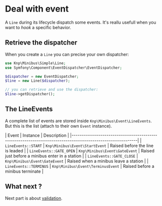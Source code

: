 Deal with event
===============

A `Line` during its lifecycle dispatch some events. It's reallu usefull when
you want to *hook* a specific behavior.

## Retrieve the dispatcher

When you create a `Line` you can precise your own dispatcher:

```php
use Knp\Minibus\Simple\Line;
use Symfony\Component\EventDispatcher\EventDispatcher;

$dispatcher = new EventDispatcher;
$line = new Line($dispatcher);

// you can retrieve and use the dispatcher:
$line->getDispatcher();
```

## The LineEvents

A complete list of events are stored inside `Knp\Minibus\Event\LineEvents`. But
this is the list (attach to their own `Event` instance).

| Event                    | Instance                          | Description                                     |
|----------------------------------------------------------------------------------------------------------------|
| `LineEvents::START`      | `Knp\Minibus\Event\StartEvent`    | Raised before the line is leaded                |
| `LineEvents::GATE_OPEN`  | `Knp\Minibus\Event\GateEvent`     | Raised just before a minibus enter in a station |
| `LineEvents::GATE_CLOSE` | `Knp\Minibus\Event\GateEvent`     | Raised when a minibus leave a station           |
| `LineEvents::TERMINUS`   | `Knp\Minibus\Event\TerminusEvent` | Raised before a minibus terminate               |

## What next ?

Next part is about [validation](validate_your_minibus.md).
